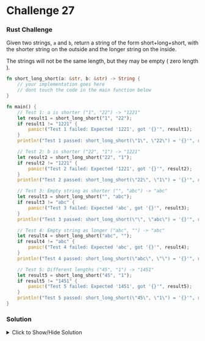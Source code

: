 # Challenge 27

### Rust Challenge

Given two strings, `a` and `b`, return a string of the form short+long+short, with the shorter string on the outside and the longer string on the inside. 

The strings will not be the same length, but they may be empty ( zero length ).

```rust
fn short_long_short(a: &str, b: &str) -> String {
    // your implementation goes here
    // dont touch the code in the main function below
}

fn main() {
    // Test 1: a is shorter ("1", "22") -> "1221"
    let result1 = short_long_short("1", "22");
    if result1 != "1221" {
        panic!("Test 1 failed: Expected '1221', got '{}'", result1);
    }
    println!("Test 1 passed: short_long_short(\"1\", \"22\") = '{}'", result1);

    // Test 2: b is shorter ("22", "1") -> "1221"
    let result2 = short_long_short("22", "1");
    if result2 != "1221" {
        panic!("Test 2 failed: Expected '1221', got '{}'", result2);
    }
    println!("Test 2 passed: short_long_short(\"22\", \"1\") = '{}'", result2);

    // Test 3: Empty string as shorter ("", "abc") -> "abc"
    let result3 = short_long_short("", "abc");
    if result3 != "abc" {
        panic!("Test 3 failed: Expected 'abc', got '{}'", result3);
    }
    println!("Test 3 passed: short_long_short(\"\", \"abc\") = '{}'", result3);

    // Test 4: Empty string as longer ("abc", "") -> "abc"
    let result4 = short_long_short("abc", "");
    if result4 != "abc" {
        panic!("Test 4 failed: Expected 'abc', got '{}'", result4);
    }
    println!("Test 4 passed: short_long_short(\"abc\", \"\") = '{}'", result4);

    // Test 5: Different lengths ("45", "1") -> "1451"
    let result5 = short_long_short("45", "1");
    if result5 != "1451" {
        panic!("Test 5 failed: Expected '1451', got '{}'", result5);
    }
    println!("Test 5 passed: short_long_short(\"45\", \"1\") = '{}'", result5);
}
```


### Solution

<details>
<summary>Click to Show/Hide Solution</summary>

```rust
fn short_long_short(a: &str, b: &str) -> String {
    let (short, long) = if a.len() < b.len() { (a, b) } else { (b, a) };
    format!("{}{}{}", short, long, short)
}
```

Or

```rust
fn short_long_short(a: &str, b: &str) -> String {
    if a.len() < b.len() {
        format!("{}{}{}", a, b, a)
    } else {
        format!("{}{}{}", b, a, b)
    }
}
```

</details>